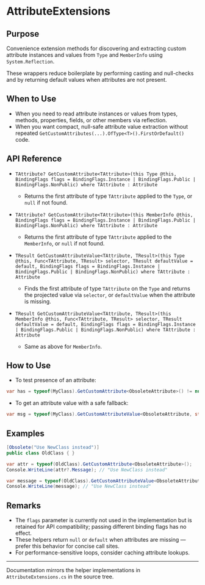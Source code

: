 # AttributeExtensions

## Purpose

Convenience extension methods for discovering and extracting custom attribute instances and values from `Type` and `MemberInfo` using `System.Reflection`.

These wrappers reduce boilerplate by performing casting and null-checks and by returning default values when attributes are not present.

## When to Use

- When you need to read attribute instances or values from types, methods, properties, fields, or other members via reflection.
- When you want compact, null-safe attribute value extraction without repeated `GetCustomAttributes(...).OfType<T>().FirstOrDefault()` code.

## API Reference

- `TAttribute? GetCustomAttribute<TAttribute>(this Type @this, BindingFlags flags = BindingFlags.Instance | BindingFlags.Public | BindingFlags.NonPublic) where TAttribute : Attribute`
  - Returns the first attribute of type `TAttribute` applied to the `Type`, or `null` if not found.

- `TAttribute? GetCustomAttribute<TAttribute>(this MemberInfo @this, BindingFlags flags = BindingFlags.Instance | BindingFlags.Public | BindingFlags.NonPublic) where TAttribute : Attribute`
  - Returns the first attribute of type `TAttribute` applied to the `MemberInfo`, or `null` if not found.

- `TResult GetCustomAttributeValue<TAttribute, TResult>(this Type @this, Func<TAttribute, TResult> selector, TResult defaultValue = default, BindingFlags flags = BindingFlags.Instance | BindingFlags.Public | BindingFlags.NonPublic) where TAttribute : Attribute`
  - Finds the first attribute of type `TAttribute` on the `Type` and returns the projected value via `selector`, or `defaultValue` when the attribute is missing.

- `TResult GetCustomAttributeValue<TAttribute, TResult>(this MemberInfo @this, Func<TAttribute, TResult> selector, TResult defaultValue = default, BindingFlags flags = BindingFlags.Instance | BindingFlags.Public | BindingFlags.NonPublic) where TAttribute : Attribute`
  - Same as above for `MemberInfo`.

## How to Use

- To test presence of an attribute:

```csharp
var has = typeof(MyClass).GetCustomAttribute<ObsoleteAttribute>() != null;
```

- To get an attribute value with a safe fallback:

```csharp
var msg = typeof(MyClass).GetCustomAttributeValue<ObsoleteAttribute, string>(a => a.Message, "");
```

## Examples

```csharp
[Obsolete("Use NewClass instead")]
public class OldClass { }

var attr = typeof(OldClass).GetCustomAttribute<ObsoleteAttribute>();
Console.WriteLine(attr?.Message); // "Use NewClass instead"

var message = typeof(OldClass).GetCustomAttributeValue<ObsoleteAttribute, string>(a => a.Message, "No message");
Console.WriteLine(message); // "Use NewClass instead"
```

## Remarks

- The `flags` parameter is currently not used in the implementation but is retained for API compatibility; passing different binding flags has no effect.
- These helpers return `null` or `default` when attributes are missing — prefer this behavior for concise call sites.
- For performance-sensitive loops, consider caching attribute lookups.

---

Documentation mirrors the helper implementations in `AttributeExtensions.cs` in the source tree.
